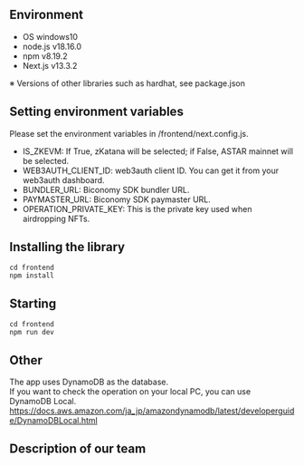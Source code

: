 ## Environment
- OS windows10
- node.js v18.16.0
- npm v8.19.2
- Next.js v13.3.2

※ Versions of other libraries such as hardhat, see package.json


## Setting environment variables
Please set the environment variables in /frontend/next.config.js.

- IS_ZKEVM: If True, zKatana will be selected; if False, ASTAR mainnet will be selected.
- WEB3AUTH_CLIENT_ID: web3auth client ID. You can get it from your web3auth dashboard.
- BUNDLER_URL: Biconomy SDK bundler URL.
- PAYMASTER_URL: Biconomy SDK paymaster URL.
- OPERATION_PRIVATE_KEY: This is the private key used when airdropping NFTs.

## Installing the library
```
cd frontend
npm install
```

## Starting
```
cd frontend
npm run dev
```

## Other
The app uses DynamoDB as the database.<br>
If you want to check the operation on your local PC, you can use DynamoDB Local.<br>
https://docs.aws.amazon.com/ja_jp/amazondynamodb/latest/developerguide/DynamoDBLocal.html


## Description of our team 
